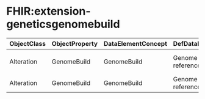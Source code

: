 # FHIR:extension-geneticsgenomebuild

| ObjectClass | ObjectProperty | DataElementConcept | DefDataElementConcept | ValueMeaning | LabelValueMeaning | Referentiel | url | ConceptualDomain | TypeConceptualDomain | FormatConceptualDomain | IdDataElementConcept | Comments |
| ----------- | -------------- | ------------------ | --------------------- | ------------ | ----------------- | ----------- | --- | ---------------- | -------------------- | ---------------------- | -------------------- | -------- |
| Alteration | GenomeBuild | GenomeBuild | Genome Build used for reference | GRCh37 | GRCh37 | FHIR (HL7) | https://www.hl7.org/fhir/extension-geneticsgenomebuild.html | FHIR:extension-geneticsgenomebuild | Enumerated | String | O22 | pb custom enum vs FHIR |
| Alteration | GenomeBuild | GenomeBuild | Genome Build used for reference | GRCh38 | GRCh38 | FHIR (HL7) | https://www.hl7.org/fhir/extension-geneticsgenomebuild.html | FHIR:extension-geneticsgenomebuild | Enumerated | String | O22 |  |
